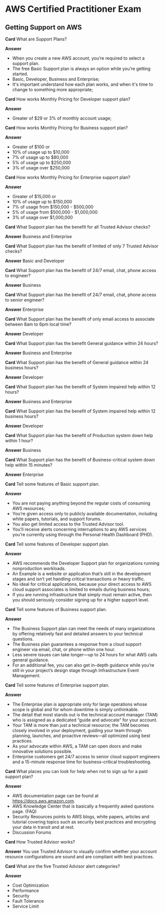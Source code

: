 # AWS Certified Practitioner Exam

## Getting Support on AWS



**Card**
What are Support Plans?

**Answer**
* When you create a new AWS account, you’re required to select a support plan.
* The free Basic Support plan is always an option while you’re getting started.
* Basic, Developer, Business and Enterprise;
* It's important understand how each plan works, and when it's time to change to something more appropriate;


**Card**
How works Monthly Pricing for Developer support plan?

**Answer**
* Greater of $29 or 3% of monthly account usage;


**Card**
How works Monthly Pricing for Business support plan?

**Answer**
* Greater of $100 or
* 10% of usage up to $10,000
* 7% of usage up to $80,000
* 5% of usage up to $250,000
* 3% of usage over $250,000


**Card**
How works Monthly Pricing for Enterprise support plan?

**Answer**
* Greater of $15,000 or
* 10% of usage up to $150,000
* 7% of usage from $150,000 - $500,000
* 5% of usage from $500,000 - $1,000,000
* 3% of usage over $1,000,000

**Card**
What Support plan has the benefit for all Trusted Advisor checks?

**Answer**
Business and Enterprise

**Card**
What Support plan has the benefit of limited of only 7 Trusted Advisor checks?

**Answer**
Basic and Developer


**Card**
What Support plan has the benefit of 24/7 email, chat, phone access to engineer?

**Answer**
Business

**Card**
What Support plan has the benefit of 24/7 email, chat, phone access to senior engineer?

**Answer**
Enterprise

**Card**
What Support plan has the benefit of only email access to associate between 8am to 6pm local time?

**Answer**
Developer

**Card**
What Support plan has the benefit General guidance within 24 hours?

**Answer**
Business and Enterprise


**Card**
What Support plan has the benefit of General guidance within 24 business hours?

**Answer**
Developer

**Card**
What Support plan has the benefit of System impaired help within 12 hours?

**Answer**
Business and Enterprise

**Card**
What Support plan has the benefit of System impaired help within 12 business hours?

**Answer**
Developer


**Card**
What Support plan has the benefit of Production system down help within 1 hour?

**Answer**
Business

**Card**
What Support plan has the benefit of Business-critical system down help within 15 minutes?

**Answer**
Enterprise


**Card**
Tell some features of Basic support plan.

**Answer**
* You are not paying anything beyond the regular costs of consuming AWS resources;
* You’re given access only to publicly available documentation, including white papers, tutorials, and support forums.
* You also get limited access to the Trusted Advisor tool.
* You’ll receive alerts concerning interruptions to any AWS services you’re currently using through the Personal Health Dashboard (PHD).

**Card**
Tell some features of Developer support plan.

**Answer**
* AWS recommends the Developer Support plan for organizations running nonproduction workloads.
* An Example is a website or application that’s still in the development stages and isn’t yet handling critical transactions or heavy traffic.
* No ideal for critical applications, because your direct access to AWS cloud support associates is limited to emails during business hours;
* If you are running infrastructure that simply must remain active, then you should seriously consider signing up for a higher support level.

**Card**
Tell some features of Business support plan.

**Answer**
* The Business Support plan can meet the needs of many organizations by offering relatively fast and detailed answers to your technical questions.
* The Business plan guarantees a response from a cloud support engineer via email, chat, or phone within one hour.
* Less severe issues can take longer—up to 24 hours for what AWS calls general guidance.
* For an additional fee, you can also get in-depth guidance while you’re still in your project’s design stage through Infrastructure Event Management.

**Card**
Tell some features of Enterprise support plan.

**Answer**
* The Enterprise plan is appropriate only for large operations whose scope is global and for whom downtime is simply unthinkable.
* The detail that most stands out is the technical account manager (TAM) who is assigned as a dedicated “guide and advocate” for your account.
* Your TAM is more than just a technical resource; the TAM becomes closely involved in your deployment, guiding your team through planning, launches, and proactive reviews—all optimized using best practices.
* As your advocate within AWS, a TAM can open doors and make innovative solutions possible.
* Enterprise customers get 24/7 access to senior cloud support engineers and a 15-minute response time for business-critical troubleshooting.

**Card**
What places you can look for help when not to sign up for a paid support plan?

**Answer**
* AWS documentation page can be found at https://docs.aws.amazon.com.
* AWS Knowledge Center that is basically a frequently asked questions page. (FAQ)
* Security Resources points to AWS blogs, white papers, articles and tutorial covering topics such as security best practices and encrypting your data in transit and at rest.
* Discussion Forums

**Card**
How Trusted Advisor works?

**Answer**
You use Trusted Advisor to visually confirm whether your account resource configurations are sound and are compliant with best practices.

**Card**
What are the five Trusted Advisor alert categories?

**Answer**
* Cost Optimization
* Performance
* Security
* Fault Tolerance
* Service Limit